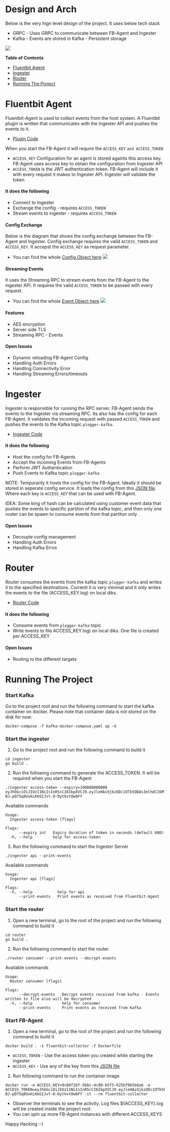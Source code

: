# Design and Arch
Below is the very hign level design of the project. It uses below tech stack
- GRPC - Uses GRPC to communicate between FB-Agent and  Ingester
- Kafka - Events are stored in Kafka - Persistent storage

![](images/untitled@2x.png)


**Table of Contents**

- [Fluentbit Agent](#fluentbit-agent)
- [Ingester](#ingester)
- [Router](#router)
- [Running The Project](#running-the-project)


# Fluentbit Agent
Fluentbit-Agent is used to collect events from the host system. A Fluentbit plugin is written that communicates with the Ingester API and pushes the events to it.  
- [Plugin Code](https://github.com/gufranmirza/fluentbit-grpc-events-pipeline/tree/master/fluentbit-collector/plugin)

When you start the FB-Agent it will require the `ACCESS_KEY` `and ACCESS_TOKEN` 
- `ACCESS_KEY` Configuration for an agent is stored againts this access key. FB-Agent uses access key to obtain the configuration from Ingester API 
- `ACCESS_TOKEN` is the JWT authentication token. FB-Agent will include it with every request it makes to Ingester API. Ingester will validate the token

#### It does the following
- Connect to Ingester
- Exchange the config - requires `ACCESS_TOKEN`
- Stream events to ingester - requires `ACCESS_TOKEN`


#### Config Exchange 
Below is the diagram that shows the config exchange between the FB-Agent and Ingester. Config exchange requires the valid `ACCESS_TOKEN` and `ACCESS_KEY`. It accepst the `ACCESS_KEY` as request parameter.
- You can find the whole [Config Object here](https://github.com/gufranmirza/fluentbit-grpc-events-pipeline/blob/master/api/api.proto#L21)
![](images/Config%20Exchange%402x.png)


#### Streaming Events 
It uses the Streaming RPC to stream events from the FB-Agent to the ingester API. It requires the valid `ACCESS_TOKEN` to be passed with every request.
- You can find the whole [Event Object here](https://github.com/gufranmirza/fluentbit-grpc-events-pipeline/blob/master/api/api.proto#L8)
![](images/Events@2x.png)


#### Features 
- AES encryption
- Server side TLS 
- Streaming RPC - Events 


#### Open Issues
- Dynamic reloading FB-Agent Config 
- Handling Auth Errors
- Handling Connectivity Error
- Handling Streaming Errors/timeouts 

# Ingester
Ingester is responsible for running the RPC server. FB-Agent sends the events to the Ingester via streaming RPC. Its also has the config for each FB-Agent. It validates the incoming request with passed `ACCESS_TOKEN` and pushes the events to the Kafka topic `plogger-kafka`.

- [Ingester Code](https://github.com/gufranmirza/fluentbit-grpc-events-pipeline/tree/master/ingester)

#### It does the following 
- Host the config for FB-Agents
- Accept the incoming Events from FB-Agents
- Perform JWT Authentication
- Push Events to Kafka topic `plogger-kafka`

NOTE: Temporarily it hosts the config for the FB-Agent. Ideally it should be stored in seperate config service. It loads the config from this [JSON file](https://github.com/gufranmirza/fluentbit-grpc-events-pipeline/blob/master/access-tokens-db.json). Where each key is `ACCESS_KEY` that can be used with FB-Agent.

IDEA: Some king of hash can be calculated using customer event data that pushes the events to specific partiton of the kafka topic, and then only one router can be spawn to consume events from that partiton only .

#### Open Issues
- Decouple config management
- Handling Auth Errors
- Handling Kafka Erros

# Router
Router consumes the events from the kafka topic `plogger-kafka` and writes it to the specified destinations. Currenlt it is very minimal and it only writes the events to the file (ACCESS_KEY.log) on local diks. 

- [Router Code](https://github.com/gufranmirza/fluentbit-grpc-events-pipeline/tree/master/router)

#### It does the following 
- Consume events from `plogger-kafka` topic
- Write events to file ACCESS_KEY.log) on local diks. One file is created per ACCESS_KEY

#### Open Issues
- Routing to the different targets

# Running The Project 
### Start Kafka
Go to the project root and run the following command to start the kafka container on docker. Please note that container data is not stored on the disk for now. 
```
docker-compose -f kafka-docker-compose.yaml up -d
```

### Start the ingester
1. Go to the project root and run the following command  to build it
```
cd ingester
go build .
```


2. Run the following command to generate the ACCESS_TOKEN. It will be required when you start the FB-Agent
```
./ingester access-token --expiry=100000000000 
eyJhbGciOiJIUzI1NiIsInR5cCI6IkpXVCJ9.eyJleHAiOjkzODc1OTk5ODAsImlhdCI6MTYyMTMyMDM0OSwicm9sZSI6IiJ9.8Rpy5M2l-BJ-pD75q8UukLKmSIJvt-O-DytkvtOwbFY
```

Available commands 
```
Usage:
  Ingester access-token [flags]

Flags:
      --expiry int   Expiry duration of token in seconds (default 600)
  -h, --help         help for access-token
```


3. Run the following command to start the Ingester Server 
```
./ingester api --print-events 
```

Available commands
```
Usage:
  Ingester api [flags]

Flags:
  -h, --help           help for api
      --print-events   Print events as received from Fluentbit-Agent
```

### Start the router
1. Open a new terminal, go to the root of the project and run the following command to build it
```
cd router
go build .
```

2. Run the following command to start the router 
```
./router consumer --print-events --decrypt-events
```

Available commands
```
Usage:
  Router consumer [flags]

Flags:
      --decrypt-events   Decrypt events received from kafka - Events written to file also will be decrypted
  -h, --help             help for consumer
      --print-events     Print events as received from Kafka
```

### Start FB-Agent
1. Open a new terminal, go to the root of the project and run the following command to build it
```
docker build . -t fluentbit-collector -f Dockerfile
```

- `ACCESS_TOKEN` - Use the access token you created while starting the ingester
- `ACCESS_KEY` - Use any of the key from this [JSON file](https://github.com/gufranmirza/fluentbit-grpc-events-pipeline/blob/master/access-tokens-db.json)

2. Run following command to run the container image
```
docker run -e ACCESS_KEY=9c60f26f-5b6c-4c80-b5f5-625bf965b6a6 -e ACCESS_TOKEN=eyJhbGciOiJIUzI1NiIsInR5cCI6IkpXVCJ9.eyJleHAiOjkzODc1OTk5ODAsImlhdCI6MTYyMTMyMDM0OSwicm9sZSI6IiJ9.8Rpy5M2l-BJ-pD75q8UukLKmSIJvt-O-DytkvtOwbFY -it --rm fluentbit-collector
```

- Observer the terminals to see the activity. Log files ${ACCESS_KEY}.log will be created inside the project root.
- You can spin up more FB-Agent instances with different ACCESS_KEYS

Happy Hacking :-)
